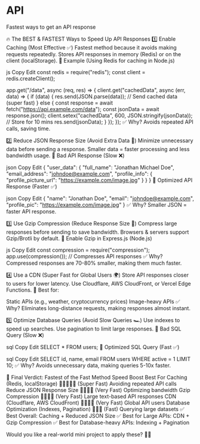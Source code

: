 # API
Fastest ways to get an API response



🔥 The BEST & FASTEST Ways to Speed Up API Responses
1️⃣ Enable Caching (Most Effective ✅)
Fastest method because it avoids making requests repeatedly.
Stores API responses in memory (Redis) or on the client (localStorage).
📌 Example (Using Redis for caching in Node.js)

js
Copy
Edit
const redis = require("redis");
const client = redis.createClient();

app.get("/data", async (req, res) => {
  client.get("cachedData", async (err, data) => {
    if (data) {
      res.send(JSON.parse(data)); // Send cached data (super fast)
    } else {
      const response = await fetch("https://api.example.com/data");
      const jsonData = await response.json();
      client.setex("cachedData", 600, JSON.stringify(jsonData)); // Store for 10 mins
      res.send(jsonData);
    }
  });
});
✅ Why? Avoids repeated API calls, saving time.

2️⃣ Reduce JSON Response Size (Avoid Extra Data 🚀)
Minimize unnecessary data before sending a response.
Smaller data = faster processing and less bandwidth usage.
📌 Bad API Response (Slow ❌)

json
Copy
Edit
{
  "user_data": {
    "full_name": "Jonathan Michael Doe",
    "email_address": "johndoe@example.com",
    "profile_info": {
      "profile_picture_url": "https://example.com/image.jpg"
    }
  }
}
📌 Optimized API Response (Faster ✅)

json
Copy
Edit
{
  "name": "Jonathan Doe",
  "email": "johndoe@example.com",
  "profile_pic": "https://example.com/image.jpg"
}
✅ Why? Smaller JSON = faster API response.

3️⃣ Use Gzip Compression (Reduce Response Size 💨)
Compress large responses before sending to save bandwidth.
Browsers & servers support Gzip/Brotli by default.
📌 Enable Gzip in Express.js (Node.js)

js
Copy
Edit
const compression = require("compression");
app.use(compression()); // Compresses API responses
✅ Why? Compressed responses are 70-80% smaller, making them much faster.

4️⃣ Use a CDN (Super Fast for Global Users 🌍)
Store API responses closer to users for lower latency.
Use Cloudflare, AWS CloudFront, or Vercel Edge Functions.
📌 Best for:

Static APIs (e.g., weather, cryptocurrency prices)
Image-heavy APIs
✅ Why? Eliminates long-distance requests, making responses almost instant.

5️⃣ Optimize Database Queries (Avoid Slow Queries 🏎️)
Use indexes to speed up searches.
Use pagination to limit large responses.
📌 Bad SQL Query (Slow ❌)

sql
Copy
Edit
SELECT * FROM users;
📌 Optimized SQL Query (Fast ✅)

sql
Copy
Edit
SELECT id, name, email FROM users WHERE active = 1 LIMIT 10;
✅ Why? Avoids unnecessary data, making queries 5-10x faster.

🚀 Final Verdict: Fastest of the Fast
Method	Speed Boost	Best For
Caching (Redis, localStorage)	🚀🚀🚀🚀🚀 (Super Fast)	Avoiding repeated API calls
Reduce JSON Response Size	🚀🚀🚀🚀 (Very Fast)	Optimizing bandwidth
Gzip Compression	🚀🚀🚀🚀 (Very Fast)	Large text-based API responses
CDN (Cloudflare, AWS CloudFront)	🚀🚀🚀🚀 (Very Fast)	Global API users
Database Optimization (Indexes, Pagination)	🚀🚀🚀 (Fast)	Querying large datasets
✅ Best Overall: Caching + Reduced JSON Size
✅ Best for Large APIs: CDN + Gzip Compression
✅ Best for Database-heavy APIs: Indexing + Pagination

Would you like a real-world mini project to apply these? 🚀🔥
